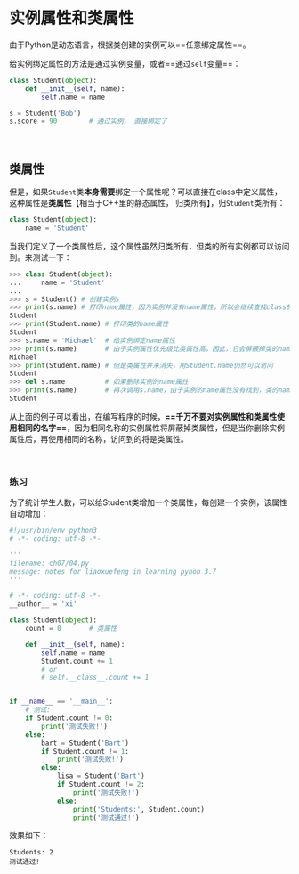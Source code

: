 # 实例属性和类属性

由于Python是动态语言，根据类创建的实例可以==任意绑定属性==。

给实例绑定属性的方法是通过实例变量，或者==通过`self`变量==：

```python
class Student(object):
    def __init__(self, name):
        self.name = name

s = Student('Bob')
s.score = 90		# 通过实例， 直接绑定了
```

<br>

## 类属性

但是，如果`Student`类**本身需要**绑定一个属性呢？可以直接在class中定义属性，这种属性是**类属性**【相当于C++里的静态属性， 归类所有】，归`Student`类所有：

```Python
class Student(object):
    name = 'Student'
```

当我们定义了一个类属性后，这个属性虽然归类所有，但类的所有实例都可以访问到。来测试一下：

```python
>>> class Student(object):
...     name = 'Student'
...
>>> s = Student() # 创建实例s
>>> print(s.name) # 打印name属性，因为实例并没有name属性，所以会继续查找class的name属性
Student
>>> print(Student.name) # 打印类的name属性
Student
>>> s.name = 'Michael' 	# 给实例绑定name属性
>>> print(s.name) 		# 由于实例属性优先级比类属性高，因此，它会屏蔽掉类的name属性
Michael
>>> print(Student.name) # 但是类属性并未消失，用Student.name仍然可以访问
Student
>>> del s.name 			# 如果删除实例的name属性
>>> print(s.name) 		# 再次调用s.name，由于实例的name属性没有找到，类的name属性就显示出来了
Student
```

从上面的例子可以看出，在编写程序的时候，**==千万不要对实例属性和类属性使用相同的名字==**，因为相同名称的实例属性将屏蔽掉类属性，但是当你删除实例属性后，再使用相同的名称，访问到的将是类属性。

<br>

### 练习

为了统计学生人数，可以给Student类增加一个类属性，每创建一个实例，该属性自动增加：

```python
#!/usr/bin/env python3
# -*- coding: utf-8 -*-

'''
filename: ch07/04.py
message: notes for liaoxuefeng in learning pyhon 3.7
'''

# -*- coding: utf-8 -*-
__author__ = 'xi'

class Student(object):
    count = 0       # 类属性

    def __init__(self, name):
        self.name = name
        Student.count += 1
        # or
        # self.__class__.count += 1


if __name__ == '__main__':
    # 测试:
    if Student.count != 0:
        print('测试失败!')
    else:
        bart = Student('Bart')
        if Student.count != 1:
            print('测试失败!')
        else:
            lisa = Student('Bart')
            if Student.count != 2:
                print('测试失败!')
            else:
                print('Students:', Student.count)
                print('测试通过!')
```

效果如下：

```shell
Students: 2
测试通过!
```

